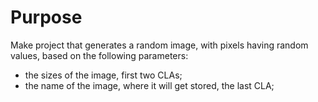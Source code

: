 # Purpose
Make project that generates a random image, with pixels having random values, based on the following parameters:
- the sizes of the image, first two CLAs;
- the name of the image, where it will get stored, the last CLA;
